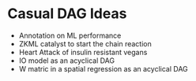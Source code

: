 # Casual DAG Ideas
 
- Annotation on ML performance
- ZKML catalyst to start the chain reaction
- Heart Attack of insulin resistant vegans
- IO model as an acyclical DAG
- W matric in a spatial regression as an acyclical DAG
